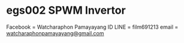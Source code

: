 # egs002 SPWM Invertor
Facebook = Watcharaphon Pamayayang
ID LINE  = film691213
email    = watcharaphonpamayayang@gmail.com
